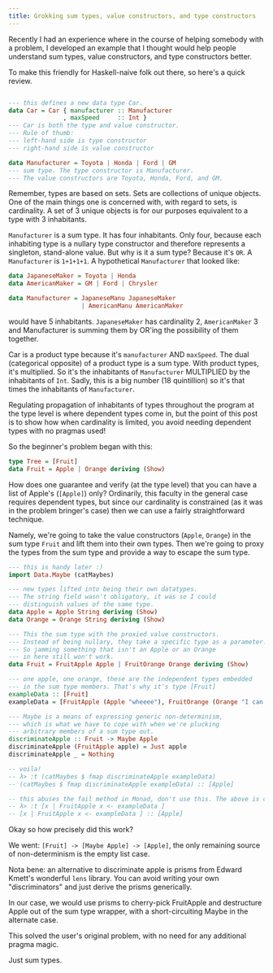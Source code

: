 ```yaml
---
title: Grokking sum types, value constructors, and type constructors
---
```


Recently I had an experience where in the course of helping somebody with a problem, I developed an example that I thought would help people understand sum types, value constructors, and type constructors better.

To make this friendly for Haskell-naive folk out there, so here's a quick review.

``` haskell

--- this defines a new data type Car.
data Car = Car { manufacturer :: Manufacturer
               , maxSpeed     :: Int }
--- Car is both the type and value constructor.
--- Rule of thumb: 
--- left-hand side is type constructor
--- right-hand side is value constructor

data Manufacturer = Toyota | Honda | Ford | GM
--- sum type. The type constructor is Manufacturer.
--- The value constructors are Toyota, Honda, Ford, and GM.
```

Remember, types are based on sets. Sets are collections of unique objects. One of the main things one is concerned with, with regard to sets, is cardinality. A set of 3 unique objects is for our purposes equivalent to a type with 3 inhabitants.

`Manufacturer` is a sum type. It has four inhabitants. Only four, because each inhabiting type is a nullary type constructor and therefore represents a singleton, stand-alone value. But why is it a sum type? Because it's `OR`. A `Manufacturer` is `1+1+1+1`. A hypothetical `Manufacturer` that looked like:

``` haskell
data JapaneseMaker = Toyota | Honda
data AmericanMaker = GM | Ford | Chrysler

data Manufacturer = JapaneseManu JapaneseMaker
                    | AmericanManu AmericanMaker
```

would have 5 inhabitants. `JapaneseMaker` has cardinality 2, `AmericanMaker` 3 and Manufacturer is summing them by OR'ing the possibility of them together.

Car is a product type because it's `manufacturer` AND `maxSpeed`. The dual (categorical opposite) of a product type is a sum type. With product types, it's multiplied. So it's the inhabitants of `Manufacturer` MULTIPLIED by the inhabitants of `Int`. Sadly, this is a big number (18 quintillion) so it's that times the inhabitants of `Manufacturer`.

Regulating propagation of inhabitants of types throughout the program at the type level is where dependent types come in, but the point of this post is to show how when cardinality is limited, you avoid needing dependent types with no pragmas used!

So the beginner's problem began with this:

``` haskell
type Tree = [Fruit]
data Fruit = Apple | Orange deriving (Show)
```

How does one guarantee and verify (at the type level) that you can have a list of Apple's (`[Apple]`) only? Ordinarily, this faculty in the general case requires dependent types, but since our cardinality is constrained (as it was in the problem bringer's case) then we can use a fairly straightforward technique.

Namely, we're going to take the value constructors (`Apple`, `Orange`) in the sum type `Fruit` and lift them into their own types. Then we're going to proxy the types from the sum type and provide a way to escape the sum type.

``` haskell
--- this is handy later :)
import Data.Maybe (catMaybes)

--- new types lifted into being their own datatypes.
--- The string field wasn't obligatory, it was so I could 
--- distinguish values of the same type.
data Apple = Apple String deriving (Show)
data Orange = Orange String deriving (Show)

--- This the sum type with the proxied value constructors.
--- Instead of being nullary, they take a specific type as a parameter.
--- So jamming something that isn't an Apple or an Orange
--- in here still won't work.
data Fruit = FruitApple Apple | FruitOrange Orange deriving (Show)

--- one apple, one orange, these are the independent types embedded
--- in the sum type members. That's why it's type [Fruit]
exampleData :: [Fruit]
exampleData = [FruitApple (Apple "wheeee"), FruitOrange (Orange "I can be ignored")]

--- Maybe is a means of expressing generic non-determinism,
--- which is what we have to cope with when we're plucking
--- arbitrary members of a sum type out.
discriminateApple :: Fruit -> Maybe Apple
discriminateApple (FruitApple apple) = Just apple
discriminateApple _ = Nothing

-- voila!
-- λ> :t (catMaybes $ fmap discriminateApple exampleData)
-- (catMaybes $ fmap discriminateApple exampleData) :: [Apple]

-- this abuses the fail method in Monad, don't use this. The above is cleaner.
-- λ> :t [x | FruitApple x <- exampleData ]
-- [x | FruitApple x <- exampleData ] :: [Apple]
```

Okay so how precisely did this work?

We went: `[Fruit] -> [Maybe Apple] -> [Apple]`, the only remaining source of non-determinism is the empty list case.

Nota bene: an alternative to discriminate apple is prisms
from Edward Kmett's wonderful `lens` library. You can avoid
writing your own "discriminators" and just derive the prisms
generically.

In our case, we would use prisms to cherry-pick FruitApple and destructure Apple out of the sum type wrapper, with a short-circuiting Maybe in the alternate case.

This solved the user's original problem, with no need for any additional pragma magic.

Just sum types.
